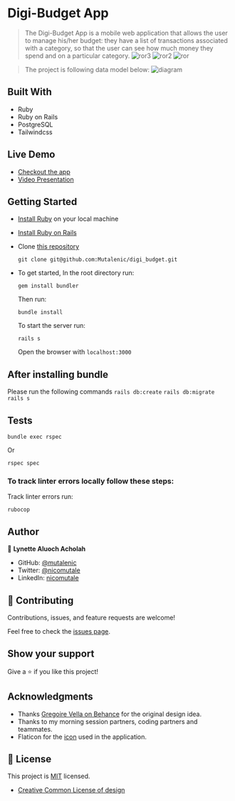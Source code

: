 # Digi-Budget App

> The Digi-Budget App is a mobile web application that allows the user to manage his/her budget: they have a list of transactions associated with a category, so that the user can see how much money they spend and on a particular category.
![ror3](https://user-images.githubusercontent.com/19844175/179044384-adb97a02-4ca4-4963-8681-c0ebfbc4c30b.jpg)
![ror2](https://user-images.githubusercontent.com/19844175/179044408-7b3664fb-4748-4999-b1cd-c2d9dca4c40f.jpg)
![ror](https://user-images.githubusercontent.com/19844175/179044443-45b4074f-ab51-407b-84b8-709fc9c62a04.jpg)


> The project is following data model below: 
> ![diagram](https://github.com/microverseinc/curriculum-rails/blob/main/capstone/images/erd_diagram.png)

## Built With

- Ruby
- Ruby on Rails
- PostgreSQL
- Tailwindcss

## Live Demo 

- [Checkout the app](https://joli-choucroute-65855.herokuapp.com/)
- [Video Presentation](https://www.loom.com/share/215fbedd1dbd47b58d834e3c994c777b)

## Getting Started

- [Install Ruby](https://www.ruby-lang.org/en/documentation/installation/) on your local machine 
- [Install Ruby on Rails](https://guides.rubyonrails.org/v5.1/getting_started.html)
- Clone [this repository](https://github.com/Mutalenic/digi_budget.git)
  ```
  git clone git@github.com:Mutalenic/digi_budget.git
  ```
- To get started, In the root directory run:
  ```
  gem install bundler
  ```
  Then run:
  ```
  bundle install
  ```
  To start the server run: 

  ```
  rails s
  ```
  Open the browser with `localhost:3000`

  
## After installing bundle

Please run the following commands `rails db:create` `rails db:migrate` `rails s`

## Tests
```
bundle exec rspec
```
Or
```
rspec spec
```
### To track linter errors locally follow these steps:  

Track linter errors run:
```
rubocop
```

## Author

:woman: **Lynette Aluoch Acholah**

- GitHub: [@mutalenic](https://github.com/mutalenic)
- Twitter: [@nicomutale](https://twitter.com/nicomutale)
- LinkedIn: [nicomutale](https://linkedin.com/in/nicomutale)

## 🤝 Contributing

Contributions, issues, and feature requests are welcome!

Feel free to check the [issues page](https://github.com/Mutalenic/digi_budget/issues).

## Show your support

Give a ⭐️ if you like this project!

## Acknowledgments

- Thanks [Gregoire Vella on Behance](https://www.behance.net/gregoirevella) for the original design idea.
- Thanks to my morning session partners, coding partners and teammates.
- Flaticon for the [icon](https://www.flaticon.com/free-icon/user_1053244) used in the application.

## 📝 License

This project is [MIT](./MIT.md) licensed.
* [Creative Common License of design](https://creativecommons.org/licenses/by-nc/4.0/)
